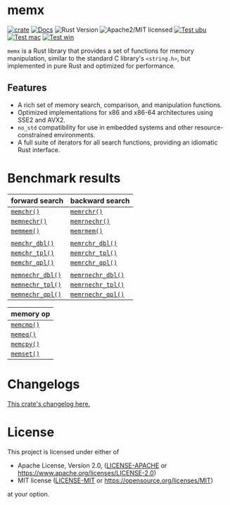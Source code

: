 # memx

[![crate][crate-image]][crate-link]
[![Docs][docs-image]][docs-link]
![Rust Version][rustc-image]
![Apache2/MIT licensed][license-image]
[![Test ubu][test-ubuntu-image]][test-ubuntu-link]
[![Test mac][test-windows-image]][test-windows-link]
[![Test win][test-macos-image]][test-macos-link]

`memx` is a Rust library that provides a set of functions for memory manipulation, similar to the standard C library's `<string.h>`, but implemented in pure Rust and optimized for performance.


## Features

- A rich set of memory search, comparison, and manipulation functions.
- Optimized implementations for x86 and x86-64 architectures using SSE2 and AVX2.
- `no_std` compatibility for use in embedded systems and other resource-constrained environments.
- A full suite of iterators for all search functions, providing an idiomatic Rust interface.

# Benchmark results

| forward search     | backward search     |
|:-------------------|:--------------------|
| [`memchr()`]       | [`memrchr()`]       |
| [`memnechr()`]     | [`memrnechr()`]     |
| [`memmem()`]       | [`memrmem()`]       |
|                    |                     |
| [`memchr_dbl()`]   | [`memrchr_dbl()`]   |
| [`memchr_tpl()`]   | [`memrchr_tpl()`]   |
| [`memchr_qpl()`]   | [`memrchr_qpl()`]   |
|                    |                     |
| [`memnechr_dbl()`] | [`memrnechr_dbl()`] |
| [`memnechr_tpl()`] | [`memrnechr_tpl()`] |
| [`memnechr_qpl()`] | [`memrnechr_qpl()`] |

| memory op      |
|:---------------|
| [`memcmp()`]   |
| [`memeq()`]    |
| [`memcpy()`]   |
| [`memset()`]   |

[`memchr()`]: https://github.com/aki-akaguma/memx/blob/main/docs/README.memchr.md
[`memcmp()`]: https://github.com/aki-akaguma/memx/blob/main/docs/README.memcmp.md
[`memcpy()`]: https://github.com/aki-akaguma/memx/blob/main/docs/README.memcpy.md
[`memeq()`]: https://github.com/aki-akaguma/memx/blob/main/docs/README.memeq.md
[`memmem()`]: https://github.com/aki-akaguma/memx/blob/main/docs/README.memmem.md
[`memnechr()`]: https://github.com/aki-akaguma/memx/blob/main/docs/README.memnechr.md
[`memrchr()`]: https://github.com/aki-akaguma/memx/blob/main/docs/README.memrchr.md
[`memrmem()`]: https://github.com/aki-akaguma/memx/blob/main/docs/README.memrmem.md
[`memrnechr()`]: https://github.com/aki-akaguma/memx/blob/main/docs/README.memrnechr.md
[`memset()`]: https://github.com/aki-akaguma/memx/blob/main/docs/README.memset.md

[`memchr_dbl()`]: https://github.com/aki-akaguma/memx/blob/main/docs/README.memchr_dbl.md
[`memrchr_dbl()`]: https://github.com/aki-akaguma/memx/blob/main/docs/README.memrchr_dbl.md
[`memchr_tpl()`]: https://github.com/aki-akaguma/memx/blob/main/docs/README.memchr_tpl.md
[`memrchr_tpl()`]: https://github.com/aki-akaguma/memx/blob/main/docs/README.memrchr_tpl.md
[`memchr_qpl()`]: https://github.com/aki-akaguma/memx/blob/main/docs/README.memchr_qpl.md
[`memrchr_qpl()`]: https://github.com/aki-akaguma/memx/blob/main/docs/README.memrchr_qpl.md

[`memnechr_dbl()`]: https://github.com/aki-akaguma/memx/blob/main/docs/README.memnechr_dbl.md
[`memrnechr_dbl()`]: https://github.com/aki-akaguma/memx/blob/main/docs/README.memrnechr_dbl.md
[`memnechr_tpl()`]: https://github.com/aki-akaguma/memx/blob/main/docs/README.memnechr_tpl.md
[`memrnechr_tpl()`]: https://github.com/aki-akaguma/memx/blob/main/docs/README.memrnechr_tpl.md
[`memnechr_qpl()`]: https://github.com/aki-akaguma/memx/blob/main/docs/README.memnechr_qpl.md
[`memrnechr_qpl()`]: https://github.com/aki-akaguma/memx/blob/main/docs/README.memrnechr_qpl.md

# Changelogs

[This crate's changelog here.](https://github.com/aki-akaguma/memx/blob/main/CHANGELOG.md)

# License

This project is licensed under either of

 * Apache License, Version 2.0, ([LICENSE-APACHE](LICENSE-APACHE) or
   https://www.apache.org/licenses/LICENSE-2.0)
 * MIT license ([LICENSE-MIT](LICENSE-MIT) or
   https://opensource.org/licenses/MIT)

at your option.

[//]: # (badges)

[crate-image]: https://img.shields.io/crates/v/memx.svg
[crate-link]: https://crates.io/crates/memx
[docs-image]: https://docs.rs/memx/badge.svg
[docs-link]: https://docs.rs/memx/
[rustc-image]: https://img.shields.io/badge/rustc-1.65+-blue.svg
[license-image]: https://img.shields.io/badge/license-Apache2.0/MIT-blue.svg
[test-ubuntu-image]: https://github.com/aki-akaguma/memx/actions/workflows/test-ubuntu.yml/badge.svg
[test-ubuntu-link]: https://github.com/aki-akaguma/memx/actions/workflows/test-ubuntu.yml
[test-macos-image]: https://github.com/aki-akaguma/memx/actions/workflows/test-macos.yml/badge.svg
[test-macos-link]: https://github.com/aki-akaguma/memx/actions/workflows/test-macos.yml
[test-windows-image]: https://github.com/aki-akaguma/memx/actions/workflows/test-windows.yml/badge.svg
[test-windows-link]: https://github.com/aki-akaguma/memx/actions/workflows/test-windows.yml
